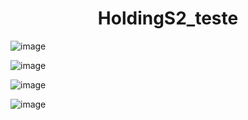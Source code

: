 <h1 align="center"> HoldingS2_teste </h1>

![image](https://user-images.githubusercontent.com/96242187/183463084-d1d28552-bd36-467f-ac16-58e17889a9f1.png)

![image](https://user-images.githubusercontent.com/96242187/183463190-fba342bc-7895-41ac-a97e-438618163ec7.png)

![image](https://user-images.githubusercontent.com/96242187/183463597-d76cf1e2-8591-41c0-bc68-a01fa3d50f06.png)

![image](https://user-images.githubusercontent.com/96242187/183463372-4426ef2c-69e0-4359-9ac2-41f2d7abb9b7.png)
